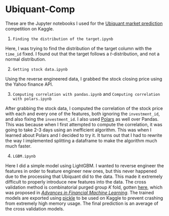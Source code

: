 # Ubiquant-Comp

These are the Jupyter notebooks I used for the [Ubiquant market prediction](https://www.kaggle.com/competitions/ubiquant-market-prediction/) competition on Kaggle.

1. `Finding the distribution of the target.ipynb`

Here, I was trying to find the distribution of the target column with the `time_id` fixed. I found out that the target follows a $t$-distribution, and not a normal distribution.

2. `Getting stock data.ipynb`

Using the reverse engineered data, I grabbed the stock closing price using the Yahoo finance API.

3. `Computing correlation with pandas.ipynb` and `Computing correlation with polars.ipynb`

After grabbing the stock data, I computed the correlation of the stock price with each and every one of the features, both ignoring the `investment_id`, and also fixing the `investment_id`. I also used [Polars](https://www.pola.rs/) as well over Pandas. This was because when I first attempted to compute the correlation, it was going to take 2-3 days using an inefficient algorithm. This was when I learned about Polars and I decided to try it. It turns out that I had to rewrite the way I implemented splitting a dataframe to make the algorithm much much faster. 

4. `LGBM.ipynb`

Here I did a simple model using LightGBM. I wanted to reverse engineer the features in order to feature engineer new ones, but this never happened due to the processing that Ubiquant did to the data. This made it extremely difficult to properly introduce new features into the data. The cross validation method is combinatorial purged group $K$ fold, gotten [here](https://www.kaggle.com/code/gogo827jz/combinatorial-purged-group-k-fold/notebook), which was proposed in [*Advances in Financial Machine Learning*](https://www.amazon.com/Advances-Financial-Machine-Learning-Marcos/dp/1119482089). The trained models are exported using [pickle](https://docs.python.org/3/library/pickle.html) to be used on Kaggle to prevent crashing from extremely high memory usage. The final prediction is an average of the cross validation models. 
